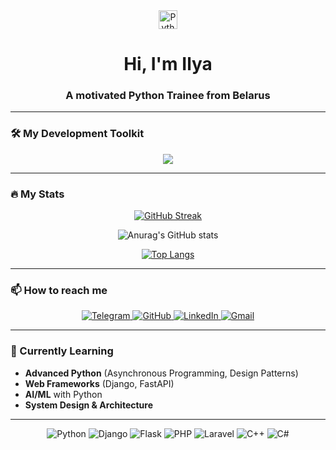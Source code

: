 <div align="center">
  <!-- Можно добавить свою гифку позже -->
  <img src="https://media2.giphy.com/media/v1.Y2lkPTc5MGI3NjExaTUzOHlveDd1cnRnZDlsNXoxdmlrZTFic2I0dXB4amszOGN2dzRpZSZlcD12MV9pbnRlcm5hbF9naWZfYnlfaWQmY3Q9Zw/aorAs0VoAlCmY/giphy.gif" width="30px" width="800" alt="Python Developer"/>
</div>

<h1 align="center">Hi, I'm Ilya</h1>
<h3 align="center">A motivated Python Trainee from Belarus</h3>

---

### 🛠️ My Development Toolkit

<div align="center">
  <img src="https://skillicons.dev/icons?i=python,django,flask,mysql,git,github,vscode,pycharm,html,css,js,cpp,c#,php" />
</div>

---

### 🔥 My Stats

<div align="center">
  
  [![GitHub Streak](https://streak-stats.demolab.com?user=qemty&theme=blueberry&border_radius=10&mode=weekly&background=0D1117&border=5BC0EB&stroke=5BC0EB&ring=5BC0EB&fire=FF9E64&currStreakNum=FFFFFF&sideNums=5BC0EB&currStreakLabel=5BC0EB&sideLabels=5BC0EB&dates=FFFFFF)](https://git.io/streak-stats)
  
  ![Anurag's GitHub stats](https://github-readme-stats.vercel.app/api?username=qemty&show_icons=true&theme=blueberry&bg_color=0D1117&hide_border=true&text_color=FFFFFF&icon_color=5BC0EB&title_color=5BC0EB)
  
  [![Top Langs](https://github-readme-stats.vercel.app/api/top-langs/?username=qemty&layout=compact&theme=blueberry&bg_color=0D1117&hide_border=true&text_color=FFFFFF&title_color=5BC0EB)](https://github.com/anuraghazra/github-readme-stats)
</div>

---


### 📫 How to reach me

<div align="center">
  <a href="https://t.me/qemty19" target="_blank">
    <img src="https://img.shields.io/badge/-Telegram-26A5E4?style=for-the-badge&logo=telegram&logoColor=white&labelColor=1A1A1A&color=1A1A1A" alt="Telegram" />
  </a>
  <a href="https://github.com/qemty" target="_blank">
    <img src="https://img.shields.io/badge/-GitHub-181717?style=for-the-badge&logo=github&logoColor=white&labelColor=1A1A1A&color=1A1A1A" alt="GitHub" />
  </a>
  <a href="https://www.linkedin.com/in/ilya-yakovchik-842a3728b" target="_blank">
    <img src="https://img.shields.io/badge/-LinkedIn-0A66C2?style=for-the-badge&logo=linkedin&logoColor=white&labelColor=1A1A1A&color=1A1A1A" alt="LinkedIn" />
  </a>
  <a href="mailto:ilyayakovchik91@gmail.com">
    <img src="https://img.shields.io/badge/-Gmail-EA4335?style=for-the-badge&logo=gmail&logoColor=white&labelColor=1A1A1A&color=1A1A1A" alt="Gmail" />
  </a>
</div>

---

### 🎯 Currently Learning

- **Advanced Python** (Asynchronous Programming, Design Patterns)
- **Web Frameworks** (Django, FastAPI)
- **AI/ML** with Python
- **System Design & Architecture**

---

<div align="center">
  
  ![Python](https://img.shields.io/badge/-Python-3776AB?style=flat-square&logo=python&logoColor=white)
  ![Django](https://img.shields.io/badge/-Django-092E20?style=flat-square&logo=django&logoColor=white)
  ![Flask](https://img.shields.io/badge/-Flask-000000?style=flat-square&logo=flask&logoColor=white)
  ![PHP](https://img.shields.io/badge/-PHP-777BB4?style=flat-square&logo=php&logoColor=white)
  ![Laravel](https://img.shields.io/badge/-Laravel-FF2D20?style=flat-square&logo=laravel&logoColor=white)
  ![C++](https://img.shields.io/badge/-C++-00599C?style=flat-square&logo=c%2B%2B&logoColor=white)
  ![C#](https://img.shields.io/badge/-C%23-239120?style=flat-square&logo=c-sharp&logoColor=white)
  
</div>
